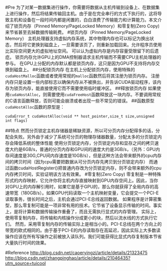 #Pre
为了对某一数据集进行操作，你需要将数据从主机传输到设备上、在数据集上进行操作，然后将结果传输回主机。由于是在完全串行的方式下执行的，这将导致主机和设备在一段时间内都是闲置的，白白浪费了传输能力和计算能力。本文介绍了锁页内存（Pinned Memory/PageLocked Memory）和零复制(Zero Copy)来节省甚至去掉数据传输耗费。
#锁页内存（Pinned Memory/PageLocked Memory）
主机处理器支持虚拟内存系统，其中物理内存也可以标记为换出状态，然后将它更换到磁盘上，一旦需要该页了，则重新加载回来。允许程序员使用比实际空间更大的虚拟地址空间。
可以认为虚拟内存是内存容量受限留下的后遗症。
锁页内存允许GPU上的DMA控制器请求主机传输而不需要CPU主机处理器的参与。
在GPU上分配的内存默认都是锁页内存，这只是因为GPU不支持将内存交换到磁盘上。
##分配锁页内存
在主机上分配锁页内存，使用特殊的`cudaHostMalloc`函数或者使用常规的`malloc`函数然后将其注册为锁页内存。
注册内存只是设置一些内部标志以确保内存从不被换出，并告诉CUDA驱动程序，该内存为锁页内存，能直接使用它而不需要使用临时缓冲区。
##释放锁页内存
如果使用`cudaHostAlloc`，则需要使用`cudaFreeHost`函数释放这一块内存。不要调用常规的C语言函数释放，否则可能会崩溃或者出现一些不常见的错误。
##函数原型
`cudaHostAlloc`函数的原型是：
```
cudaError_t cudaHostAlloc(void ** host_pointer,size_t size,unsigned int flags)
```
##特点
然而分页锁定主机存储器是稀缺资源，所以可分页内存分配得多的话，分配会失败。另外由于减少了系统可分页的物理存储器数量，分配太多的分页锁定内存会降低系统的整体性能
使用分页锁定内存，分页锁定内存和显存之间的拷贝速度大约是6GB/s，普通的分页内存和GPU间的速度大约是3GB/s，（另外：GPU内存间速度是30G,CPU间内存速度是10GB/s），但是这种方法会带来额外的cpu内存间的拷贝时间（因为cpu需要把数据从可分页内存先拷贝到分页锁定内存）
而通过函数cudaHostRegister()把普通内存改为分页锁定内存，则不会带来额外的cpu内存拷贝时间，实验证明该方法有效果。
#零复制(Zero Copy)
零复制是一种特殊形式的内存映射，它允许你将主机内存直接映射到GPU内存空间上。因此，当你对GPU上的内存解引用时，如果它是基于GPU的，那么你就获得了全局内存的高速带宽（180GB/s）。如果GPU代码读取一个主机映射变量，它会提交一个PCI-E读取事务，很长时间之后，主机会通过PCI-E总线返回数据。
如果程序是计算密集型，那么零复制可能是一项非常有用的技术。它节省了设备显示传输的时间。事实上，是将计算和数据传输操作重叠了，而且无需执行显式的内存管理。
实际上，使用零复制内存，将传输和内核操作分成更小的块，然后以流水线的方式执行它们。
然而，采用零复制内存的传输实际上是相当小的。PCI-E总线在两个方向上的带宽的欧式相同的。由于基于PCI-E的内存读取存在高延迟，因此实际上大多数读操作应该在所有写操作之前被放入读队列。我们可能获得比显式内存复制版本节省大量执行时间的效果。



#Reference
http://blog.csdn.net/caoeryingzi/article/details/21323475
http://blog.csdn.net/zhangpinghao/article/details/21046435?utm_source=tuicool